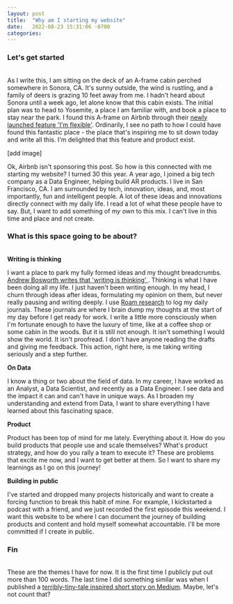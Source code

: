 ```yaml
---
layout: post
title:  "Why am I starting my website"
date:   2022-08-23 15:31:06 -0700
categories: 
---
```

### Let's get started
\
As I write this, I am sitting on the deck of an A-frame cabin perched somewhere in Sonora, CA. It's sunny outside, the wind is rustling, and a family of deers is grazing 10 feet away from me. I hadn't heard about Sonora until a week ago, let alone know that this cabin exists. The initial plan was to head to Yosemite, a place I am familiar with, and book a place to stay near the park. I found this A-frame on Airbnb through their [newly launched feature 'I'm flexible']([https://news.airbnb.com/unique-stays-hosts-earn-more-than-300-million-since-start-of-pandemic/). Ordinarily, I see no path to how I could have found this fantastic place - the place that's inspiring me to sit down today and write all this. I'm delighted that this feature and product exist.

[add image]

Ok, Airbnb isn't sponsoring this post. So how is this connected with me starting my website? I turned 30 this year. A year ago, I joined a big tech company as a Data Engineer, helping build AR products. I live in San Francisco, CA. I am surrounded by tech, innovation, ideas, and, most importantly, fun and intelligent people. A lot of these ideas and innovations directly connect with my daily life. I read a lot of what these people have to say. But, I want to add something of *my own* to this mix. I can't live in this time and place and not create.



### What is this space going to be about?
\
**Writing is thinking** 

I want a place to park my fully formed ideas and my thought breadcrumbs. [Andrew Bosworth writes that 'writing is thinking' ](https://boz.com/articles/writing-thinking). Thinking is what I have been doing all my life. I just haven't been writing enough. In my head, I churn through ideas after ideas, formulating my opinion on them, but never really pausing and writing deeply. I use [Roam research](https://roamresearch.com/) to log my daily journals. These journals are where I brain dump my thoughts at the start of my day before I get ready for work. I write a little more consciously when I'm fortunate enough to have the luxury of time, like at a coffee shop or some cabin in the woods. But it is still not enough. It isn't something I would show the world. It isn't proofread. I don't have anyone reading the drafts and giving me feedback. This action, right here, is me taking writing seriously and a step further.

**On Data**

I know a thing or two about the field of data. In my career, I have worked as an Analyst, a Data Scientist, and recently as a Data Engineer. I see data and the impact it can and can't have in unique ways. As I broaden my understanding and extend from Data, I want to share everything I have learned about this fascinating space.

**Product**

Product has been top of mind for me lately. Everything about it. How do you build products that people use and scale themselves? What's product strategy, and how do you rally a team to execute it? These are problems that excite me now, and I want to get better at them. So I want to share my learnings as I go on this journey!

**Building in public** 

I've started and dropped many projects historically and want to create a forcing function to break this habit of mine. For example, I kickstarted a podcast with a friend, and we just recorded the first episode this weekend. I want this website to be where I can document the journey of building products and content and hold myself somewhat accountable. I'll be more committed if I create in public.

### Fin
\
These are the themes I have for now. It is the first time I publicly put out more than 100 words. The last time I did something similar was when I published a [terribly-tiny-tale inspired short story on Medium](https://medium.com/@rishh.bhatia/chess-3f5966834371). Maybe, let's not count that? 

